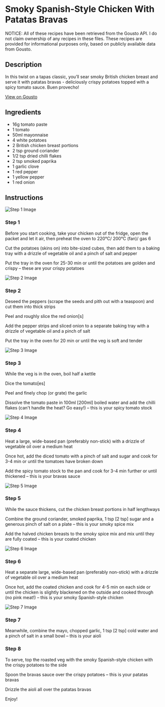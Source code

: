 # Smoky Spanish-Style Chicken With Patatas Bravas 

NOTICE: All of these recipes have been retrieved from the Gousto API. I do not claim ownership of any recipes in these files. These recipes are provided for informational purposes only, based on publicly available data from Gousto.

## Description

In this twist on a tapas classic, you’ll sear smoky British chicken breast and serve it with patatas bravas - deliciously crispy potatoes topped with a spicy tomato sauce. Buen provecho!

[View on Gousto](https://www.gousto.co.uk/recipes/cookbook/smoky-spanish-chicken-patatas-bravas-aioli)

## Ingredients

- 16g tomato paste
- 1 tomato
- 50ml mayonnaise
- 4 white potatoes
- 2 British chicken breast portions
- 2 tsp ground coriander
- 1/2 tsp dried chilli flakes
- 2 tsp smoked paprika
- 1 garlic clove
- 1 red pepper
- 1 yellow pepper
- 1 red onion

## Instructions

![Step 1 Image](https://production-media.gousto.co.uk/cms/recipe-step-image/1107.-step-1-x200.jpg)

### Step 1

Before you start cooking, take your chicken out of the fridge, open the packet and let it air, then preheat the oven to 220°C/ 200°C (fan)/ gas 6

Cut the potatoes (skins on) into bite-sized cubes, then add them to a baking tray with a drizzle of vegetable oil and a pinch of salt and pepper

Put the tray in the oven for 25-30 min or until the potatoes are golden and crispy – these are your crispy potatoes

![Step 2 Image](https://production-media.gousto.co.uk/cms/recipe-step-image/1107.-step-2-x200.jpg)

### Step 2

Deseed the peppers (scrape the seeds and pith out with a teaspoon) and cut them into thick strips

Peel and roughly slice the red onion<span class="text-danger">[s]</span>

Add the pepper strips and sliced onion to a separate baking tray with a drizzle of vegetable oil and a pinch of salt

Put the tray in the oven for 20 min or until the veg is soft and tender

![Step 3 Image](https://production-media.gousto.co.uk/cms/recipe-step-image/1107.-step-3-x200.jpg)

### Step 3

While the veg is in the oven, boil half a kettle

Dice the tomato<span class="text-danger">[es]</span>

Peel and finely chop (or grate) the garlic

Dissolve the tomato paste in 100ml <span class="text-danger">[200ml]</span> boiled water and add the chilli flakes (can't handle the heat? Go easy!) – this is your spicy tomato stock

![Step 4 Image](https://production-media.gousto.co.uk/cms/recipe-step-image/1107.-step-4-x200.jpg)

### Step 4

Heat a large, wide-based pan (preferably non-stick) with a drizzle of vegetable oil over a medium heat

Once hot, add the diced tomato with a pinch of salt and sugar and cook for 3-4 min or until the tomatoes have broken down

Add the spicy tomato stock to the pan and cook for 3-4 min further or until thickened – this is your bravas sauce

![Step 5 Image](https://production-media.gousto.co.uk/cms/recipe-step-image/1107.-step-5-x200.jpg)

### Step 5

While the sauce thickens, cut the chicken breast portions in half lengthways

Combine the ground coriander, smoked paprika, 1 tsp <span class="text-danger">[2 tsp]</span> sugar and a generous pinch of salt on a plate – this is your smoky spice mix

Add the halved chicken breasts to the smoky spice mix and mix until they are fully coated – this is your coated chicken

![Step 6 Image](https://production-media.gousto.co.uk/cms/recipe-step-image/1107.-step-6-x200.jpg)

### Step 6

Heat a separate large, wide-based pan (preferably non-stick) with a drizzle of vegetable oil over a medium heat

Once hot, add the coated chicken and cook for 4-5 min on each side or until the chicken is slightly blackened on the outside and cooked through (no pink meat!) – this is your smoky Spanish-style chicken

![Step 7 Image](https://production-media.gousto.co.uk/cms/recipe-step-image/1107.-step-7-x200.jpg)

### Step 7

Meanwhile, combine the mayo, chopped garlic, 1 tsp <span class="text-danger">[2 tsp]</span> cold water and a pinch of salt in a small bowl – this is your aioli

### Step 8

To serve, top the roasted veg with the smoky Spanish-style chicken with the crispy potatoes to the side

Spoon the bravas sauce over the crispy potatoes – this is your patatas bravas

Drizzle the aioli all over the patatas bravas

Enjoy!

